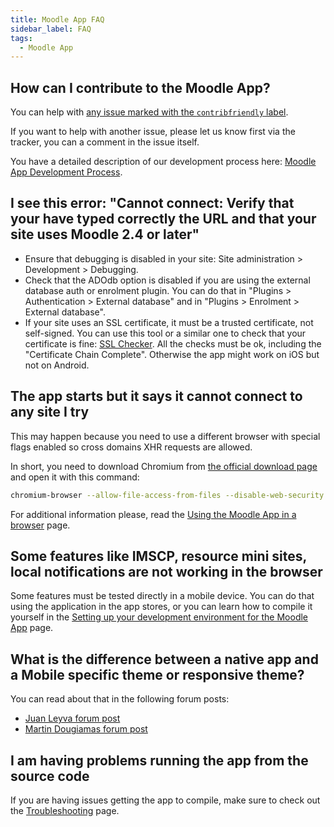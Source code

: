 ```yaml
---
title: Moodle App FAQ
sidebar_label: FAQ
tags:
  - Moodle App
---
```


## How can I contribute to the Moodle App?

You can help with [any issue marked with the `contribfriendly` label](https://moodle.atlassian.net/browse/MOBILE-3231?jql=project%20%3D%20MOBILE%20AND%20status%20%3D%20Open%20AND%20labels%20%3D%20contribfriendly).

If you want to help with another issue, please let us know first via the tracker, you can a comment in the issue itself.

You have a detailed description of our development process here: [Moodle App Development Process](../development/process-moodleapp.md).

## I see this error: "Cannot connect: Verify that your have typed correctly the URL and that your site uses Moodle 2.4 or later"

- Ensure that debugging is disabled in your site: Site administration > Development > Debugging.
- Check that the ADOdb option is disabled if you are using the external database auth or enrolment plugin. You can do that in "Plugins > Authentication > External database" and in "Plugins > Enrolment > External database".
- If your site uses an SSL certificate, it must be a trusted certificate, not self-signed. You can use this tool or a similar one to check that your certificate is fine: [SSL Checker](https://www.geocerts.com/ssl-checker). All the checks must be ok, including the "Certificate Chain Complete". Otherwise the app might work on iOS but not on Android.

## The app starts but it says it cannot connect to any site I try

This may happen because you need to use a different browser with special flags enabled so cross domains XHR requests are allowed.

In short, you need to download Chromium from [the official download page](https://www.chromium.org/getting-involved/download-chromium/) and open it with this command:

```bash
chromium-browser --allow-file-access-from-files --disable-web-security
```

For additional information please, read the [Using the Moodle App in a browser](./development/setup/app-in-browser.md) page.

## Some features like IMSCP, resource mini sites, local notifications are not working in the browser

Some features must be tested directly in a mobile device. You can do that using the application in the app stores, or you can learn how to compile it yourself in the [Setting up your development environment for the Moodle App](./development/setup/index.md#running-the-app-in-android-and-ios) page.

## What is the difference between a native app and a Mobile specific theme or responsive theme?

You can read about that in the following forum posts:

- [Juan Leyva forum post](https://moodle.org/mod/forum/discuss.php?d=206736#p901475)
- [Martin Dougiamas forum post](https://moodle.org/mod/forum/discuss.php?d=206736#p901751)

## I am having problems running the app from the source code

If you are having issues getting the app to compile, make sure to check out the [Troubleshooting](./development/setup/troubleshooting) page.

